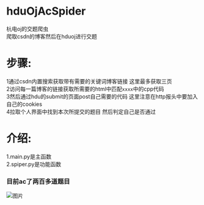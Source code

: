 # hduOjAcSpider
杭电oj的交题爬虫  
爬取csdn的博客然后在hduoj进行交题  
# 步骤:
1通过csdn内置搜索获取带有需要的关键词博客链接 这里最多获取三页  
2访问每一篇博客的链接获取所需要的html中匹配<code>xxxx</code>中的cpp代码  
3然后通过hdu的submit的页面post自己需要的代码 这里注意在http报头中要加入自己的cookies  
4拉取个人界面中找到本次所提交的题目 然后判定自己是否通过
# 介绍:
1.main.py是主函数  
2.spiper.py是功能函数  
### 目前ac了两百多道题目
![图片](http://caowenbo.top/wp-content/uploads/2020/03/2020-03-22-20-36-33%E5%B1%8F%E5%B9%95%E6%88%AA%E5%9B%BE.png)
